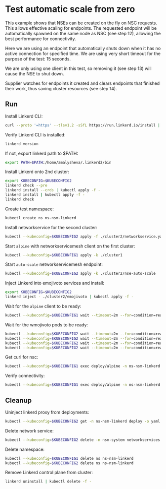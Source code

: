 # Test automatic scale from zero

This example shows that NSEs can be created on the fly on NSC requests.
This allows effective scaling for endpoints.
The requested endpoint will be automatically spawned on the same node as NSC (see step 12),
allowing the best performance for connectivity.

Here we are using an endpoint that automatically shuts down
when it has no active connection for specified time.
We are using very short timeout for the purpose of the test: 15 seconds.

We are only using one client in this test,
so removing it (see step 13) will cause the NSE to shut down.

Supplier watches for endpoints it created
and clears endpoints that finished their work,
thus saving cluster resources (see step 14).

## Run

Install Linkerd CLI:
```bash
curl --proto '=https' --tlsv1.2 -sSfL https://run.linkerd.io/install | sh
```
Verify Linkerd CLI is installed:
```bash
linkerd version
```
If not, export linkerd path to $PATH:
```bash
export PATH=$PATH:/home/amalysheva/.linkerd2/bin
```

Install Linkerd onto 2nd cluster:
```bash
export KUBECONFIG=$KUBECONFIG2
linkerd check --pre
linkerd install --crds | kubectl apply -f -
linkerd install | kubectl apply -f -
linkerd check
```

Create test namespace:
```bash
kubectl create ns ns-nsm-linkerd
```

Install networkservice for the second cluster:
```bash
kubectl --kubeconfig=$KUBECONFIG2 apply -f ./cluster2/networkservice.yaml
```

Start `alpine` with networkservicemesh client on the first cluster:
```bash
kubectl --kubeconfig=$KUBECONFIG1 apply -k ./cluster1
```

Start `auto-scale` networkservicemesh endpoint:
```bash
kubectl --kubeconfig=$KUBECONFIG2 apply -k ./cluster2/nse-auto-scale
```

Inject Linkerd into emojivoto services and install:
```bash
export KUBECONFIG=$KUBECONFIG2
linkerd inject - ./cluster2/emojivoto | kubectl apply -f -
```

Wait for the `alpine` client to be ready:
```bash
kubectl --kubeconfig=$KUBECONFIG1 wait --timeout=2m --for=condition=ready pod -l app=alpine -n ns-nsm-linkerd
```

Wait for the wmojivoto pods to be ready:
```bash
kubectl --kubeconfig=$KUBECONFIG2 wait --timeout=2m --for=condition=ready pod -l app=voting-svc -n ns-nsm-linkerd
kubectl --kubeconfig=$KUBECONFIG2 wait --timeout=2m --for=condition=ready pod -l app=web-svc -n ns-nsm-linkerd
kubectl --kubeconfig=$KUBECONFIG2 wait --timeout=2m --for=condition=ready pod -l app=emoji-svc -n ns-nsm-linkerd
kubectl --kubeconfig=$KUBECONFIG2 wait --timeout=2m --for=condition=ready pod -l app=vote-bot -n ns-nsm-linkerd
```

Get curl for nsc:
```bash
kubectl --kubeconfig=$KUBECONFIG1 exec deploy/alpine -n ns-nsm-linkerd -c cmd-nsc -- apk add curl
```
Verify connectivity:
```bash
kubectl --kubeconfig=$KUBECONFIG1 exec deploy/alpine -n ns-nsm-linkerd -c cmd-nsc -- curl -s voting-svc.emojivoto:8080
```


## Cleanup

Uninject linkerd proxy from deployments:
```bash
kubectl --kubeconfig=$KUBECONFIG2 get -n ns-nsm-linkerd deploy -o yaml | linkerd uninject - | kubectl apply -f -
```
Delete network service:
```bash
kubectl --kubeconfig=$KUBECONFIG2 delete -n nsm-system networkservices.networkservicemesh.io nsm-linkerd
```

Delete namespace:
```bash
kubectl --kubeconfig=$KUBECONFIG1 delete ns ns-nsm-linkerd
kubectl --kubeconfig=$KUBECONFIG2 delete ns ns-nsm-linkerd
```
Remove Linkerd control plane from cluster:
```bash
linkerd uninstall | kubectl delete -f -
```